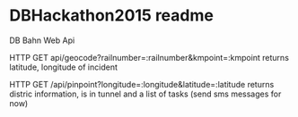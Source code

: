 # DBHackathon2015 readme

DB Bahn Web Api

HTTP GET api/geocode?railnumber=:railnumber&kmpoint=:kmpoint
returns latitude, longitude of incident

HTTP GET /api/pinpoint?longitude=:longitude&latitude=:latitude
returns distric information, is in tunnel and a list of tasks (send sms messages for now)

